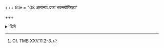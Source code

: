 +++
title = "08 अत्यन्याः प्रजा भवन्त्योजिष्ठा"

+++

<details><summary>थिते</summary>

8. (The performers of this session surpass all the other beings (and) become the most powerful.[^1]  

[^1]: Cf. TMB XXV.11.2-3. 
</details>
